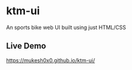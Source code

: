 # ktm-ui
An sports bike web UI built using just HTML/CSS

## Live Demo

https://mukesh0x0.github.io/ktm-ui/
